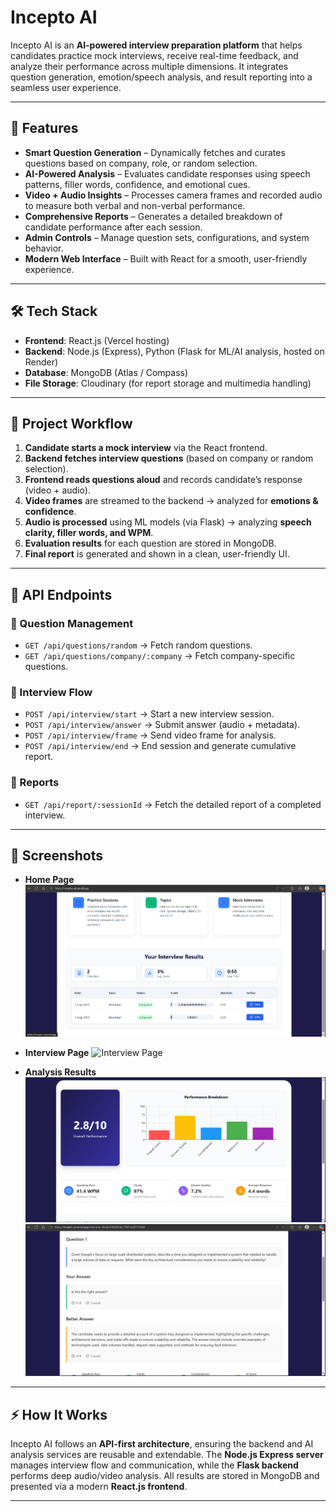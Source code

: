 # Incepto AI  

Incepto AI is an **AI-powered interview preparation platform** that helps candidates practice mock interviews, receive real-time feedback, and analyze their performance across multiple dimensions. It integrates question generation, emotion/speech analysis, and result reporting into a seamless user experience.  

---

## 🚀 Features  

- **Smart Question Generation** – Dynamically fetches and curates questions based on company, role, or random selection.  
- **AI-Powered Analysis** – Evaluates candidate responses using speech patterns, filler words, confidence, and emotional cues.  
- **Video + Audio Insights** – Processes camera frames and recorded audio to measure both verbal and non-verbal performance.  
- **Comprehensive Reports** – Generates a detailed breakdown of candidate performance after each session.  
- **Admin Controls** – Manage question sets, configurations, and system behavior.  
- **Modern Web Interface** – Built with React for a smooth, user-friendly experience.  

---

## 🛠 Tech Stack  

- **Frontend**: React.js (Vercel hosting)  
- **Backend**: Node.js (Express), Python (Flask for ML/AI analysis, hosted on Render)  
- **Database**: MongoDB (Atlas / Compass)  
- **File Storage**: Cloudinary (for report storage and multimedia handling)  

---

## 📂 Project Workflow  

1. **Candidate starts a mock interview** via the React frontend.  
2. **Backend fetches interview questions** (based on company or random selection).  
3. **Frontend reads questions aloud** and records candidate’s response (video + audio).  
4. **Video frames** are streamed to the backend → analyzed for **emotions & confidence**.  
5. **Audio is processed** using ML models (via Flask) → analyzing **speech clarity, filler words, and WPM**.  
6. **Evaluation results** for each question are stored in MongoDB.  
7. **Final report** is generated and shown in a clean, user-friendly UI.  

---

## 📌 API Endpoints  

### 🔹 Question Management  
- `GET /api/questions/random` → Fetch random questions.  
- `GET /api/questions/company/:company` → Fetch company-specific questions.  

### 🔹 Interview Flow  
- `POST /api/interview/start` → Start a new interview session.  
- `POST /api/interview/answer` → Submit answer (audio + metadata).  
- `POST /api/interview/frame` → Send video frame for analysis.  
- `POST /api/interview/end` → End session and generate cumulative report.  

### 🔹 Reports  
- `GET /api/report/:sessionId` → Fetch the detailed report of a completed interview.  

---

## 📸 Screenshots  

- **Home Page**  
  ![Home Page](./screenshots/Homepage.png)

- **Interview Page**
  ![Interview Page](./screenshots/Interterview.png)
  
- **Analysis Results**  
  ![Analysis Results](./screenshots/Result1.png)
  ![Analysis Results](./screenshots/Result2.png)

---

## ⚡️ How It Works  

Incepto AI follows an **API-first architecture**, ensuring the backend and AI analysis services are reusable and extendable. The **Node.js Express server** manages interview flow and communication, while the **Flask backend** performs deep audio/video analysis. All results are stored in MongoDB and presented via a modern **React.js frontend**.  

---


